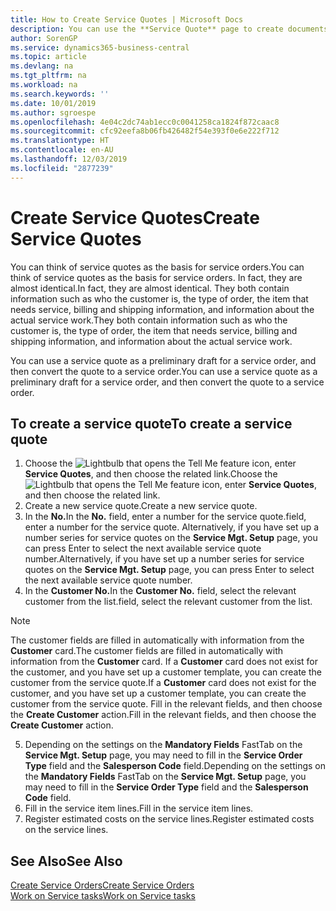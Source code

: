 ```yaml
---
title: How to Create Service Quotes | Microsoft Docs
description: You can use the **Service Quote** page to create documents where you enter information about a service, such as repairs and maintenance, on service items by customer request. You can use a service quote as a preliminary draft for a service order, and then convert the quote to a service order.
author: SorenGP
ms.service: dynamics365-business-central
ms.topic: article
ms.devlang: na
ms.tgt_pltfrm: na
ms.workload: na
ms.search.keywords: ''
ms.date: 10/01/2019
ms.author: sgroespe
ms.openlocfilehash: 4e04c2dc74ab1ecc0c0041258ca1824f872caac8
ms.sourcegitcommit: cfc92eefa8b06fb426482f54e393f0e6e222f712
ms.translationtype: HT
ms.contentlocale: en-AU
ms.lasthandoff: 12/03/2019
ms.locfileid: "2877239"
---
```

# <a name="create-service-quotes"></a><span data-ttu-id="16b3b-104">Create Service Quotes</span><span class="sxs-lookup"><span data-stu-id="16b3b-104">Create Service Quotes</span></span>
<span data-ttu-id="16b3b-105">You can think of service quotes as the basis for service orders.</span><span class="sxs-lookup"><span data-stu-id="16b3b-105">You can think of service quotes as the basis for service orders.</span></span> <span data-ttu-id="16b3b-106">In fact, they are almost identical.</span><span class="sxs-lookup"><span data-stu-id="16b3b-106">In fact, they are almost identical.</span></span> <span data-ttu-id="16b3b-107">They both contain information such as who the customer is, the type of order, the item that needs service, billing and shipping information, and information about the actual service work.</span><span class="sxs-lookup"><span data-stu-id="16b3b-107">They both contain information such as who the customer is, the type of order, the item that needs service, billing and shipping information, and information about the actual service work.</span></span>
 
<span data-ttu-id="16b3b-108">You can use a service quote as a preliminary draft for a service order, and then convert the quote to a service order.</span><span class="sxs-lookup"><span data-stu-id="16b3b-108">You can use a service quote as a preliminary draft for a service order, and then convert the quote to a service order.</span></span>  
  
## <a name="to-create-a-service-quote"></a><span data-ttu-id="16b3b-109">To create a service quote</span><span class="sxs-lookup"><span data-stu-id="16b3b-109">To create a service quote</span></span>  
1. <span data-ttu-id="16b3b-110">Choose the ![Lightbulb that opens the Tell Me feature](media/ui-search/search_small.png "Tell me what you want to do") icon, enter **Service Quotes**, and then choose the related link.</span><span class="sxs-lookup"><span data-stu-id="16b3b-110">Choose the ![Lightbulb that opens the Tell Me feature](media/ui-search/search_small.png "Tell me what you want to do") icon, enter **Service Quotes**, and then choose the related link.</span></span>  
2. <span data-ttu-id="16b3b-111">Create a new service quote.</span><span class="sxs-lookup"><span data-stu-id="16b3b-111">Create a new service quote.</span></span>  
3. <span data-ttu-id="16b3b-112">In the **No.**</span><span class="sxs-lookup"><span data-stu-id="16b3b-112">In the **No.**</span></span> <span data-ttu-id="16b3b-113">field, enter a number for the service quote.</span><span class="sxs-lookup"><span data-stu-id="16b3b-113">field, enter a number for the service quote.</span></span> <span data-ttu-id="16b3b-114">Alternatively, if you have set up a number series for service quotes on the **Service Mgt. Setup** page, you can press Enter to select the next available service quote number.</span><span class="sxs-lookup"><span data-stu-id="16b3b-114">Alternatively, if you have set up a number series for service quotes on the **Service Mgt. Setup** page, you can press Enter to select the next available service quote number.</span></span>  
4. <span data-ttu-id="16b3b-115">In the **Customer No.**</span><span class="sxs-lookup"><span data-stu-id="16b3b-115">In the **Customer No.**</span></span>  <span data-ttu-id="16b3b-116">field, select the relevant customer from the list.</span><span class="sxs-lookup"><span data-stu-id="16b3b-116">field, select the relevant customer from the list.</span></span>  

  > [!Note]  
  >  <span data-ttu-id="16b3b-117">The customer fields are filled in automatically with information from the **Customer** card.</span><span class="sxs-lookup"><span data-stu-id="16b3b-117">The customer fields are filled in automatically with information from the **Customer** card.</span></span> <span data-ttu-id="16b3b-118">If a **Customer** card does not exist for the customer, and you have set up a customer template, you can create the customer from the service quote.</span><span class="sxs-lookup"><span data-stu-id="16b3b-118">If a **Customer** card does not exist for the customer, and you have set up a customer template, you can create the customer from the service quote.</span></span> <span data-ttu-id="16b3b-119">Fill in the relevant fields, and then choose the **Create Customer** action.</span><span class="sxs-lookup"><span data-stu-id="16b3b-119">Fill in the relevant fields, and then choose the **Create Customer** action.</span></span>  
  
5. <span data-ttu-id="16b3b-120">Depending on the settings on the **Mandatory Fields** FastTab on the **Service Mgt. Setup** page, you may need to fill in the **Service Order Type** field and the **Salesperson Code** field.</span><span class="sxs-lookup"><span data-stu-id="16b3b-120">Depending on the settings on the **Mandatory Fields** FastTab on the **Service Mgt. Setup** page, you may need to fill in the **Service Order Type** field and the **Salesperson Code** field.</span></span>  
6. <span data-ttu-id="16b3b-121">Fill in the service item lines.</span><span class="sxs-lookup"><span data-stu-id="16b3b-121">Fill in the service item lines.</span></span>  
7. <span data-ttu-id="16b3b-122">Register estimated costs on the service lines.</span><span class="sxs-lookup"><span data-stu-id="16b3b-122">Register estimated costs on the service lines.</span></span>  
  
## <a name="see-also"></a><span data-ttu-id="16b3b-123">See Also</span><span class="sxs-lookup"><span data-stu-id="16b3b-123">See Also</span></span>  
[<span data-ttu-id="16b3b-124">Create Service Orders</span><span class="sxs-lookup"><span data-stu-id="16b3b-124">Create Service Orders</span></span>](service-how-to-create-service-orders.md)  
[<span data-ttu-id="16b3b-125">Work on Service tasks</span><span class="sxs-lookup"><span data-stu-id="16b3b-125">Work on Service tasks</span></span>](service-how-to-work-on-service-tasks.md)  

 